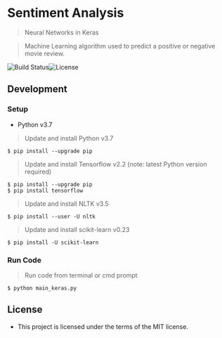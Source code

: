 # Sentiment Analysis

> Neural Networks in Keras 

> Machine Learning algorithm used to predict a positive or negative movie review.

![Build Status](http://img.shields.io/travis/badges/badgerbadgerbadger.svg?style=flat-square)![License](http://img.shields.io/:license-mit-blue.svg?style=flat-square)

## Development

### Setup

- Python v3.7
> Update and install Python v3.7
```shell
$ pip install --upgrade pip
```

> Update and install Tensorflow v2.2 (note: latest Python version required)

```shell
$ pip install --upgrade pip
$ pip install tensorflow
```

> Update and install NLTK v3.5

```shell
$ pip install --user -U nltk
```

> Update and install scikit-learn v0.23

```shell
$ pip install -U scikit-learn
```

### Run Code

> Run code from terminal or cmd prompt

```shell
$ python main_keras.py
```


## License

- This project is licensed under the terms of the MIT license.